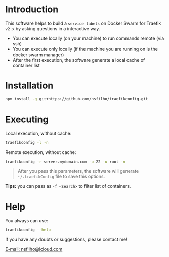 # Introduction

This software helps to build a `service labels` on Docker Swarm for Traefik `v2.x` by asking
questions in a interactive way.

-   You can execute locally (on your machine) to run commands remote (via ssh)
-   You can execute only locally (if the machine you are running on is the docker swarm manager)
-   After the first execution, the software generate a local cache of container list

# Installation

```sh
npm install -g git+https://github.com/nsfilho/traefikconfig.git
```

# Executing

Local execution, without cache:

```sh
traefikconfig -l -n
```

Remote execution, without cache:

```sh
traefikconfig -r server.mydomain.com -p 22 -u root -n
```

> After you pass this parameters, the software will generate `~/.traefikConfig` file to save this options.

**Tips:** you can pass as `-f <search>` to filter list of containers.

# Help

You always can use:

```sh
traefikconfig --help
```

If you have any doubts or suggestions, please contact me!

[E-mail: nsfilho@icloud.com](mailto:nsfilho@icloud.com)
